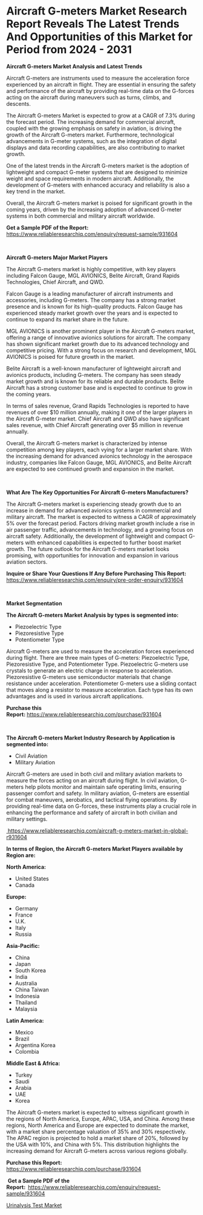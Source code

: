 <p><h1>Aircraft G-meters Market Research Report Reveals The Latest Trends And Opportunities of this Market for Period from 2024 - 2031</h1></p><p><strong>Aircraft G-meters Market Analysis and Latest Trends</strong></p>
<p><p>Aircraft G-meters are instruments used to measure the acceleration force experienced by an aircraft in flight. They are essential in ensuring the safety and performance of the aircraft by providing real-time data on the G-forces acting on the aircraft during maneuvers such as turns, climbs, and descents.</p><p>The Aircraft G-meters Market is expected to grow at a CAGR of 7.3% during the forecast period. The increasing demand for commercial aircraft, coupled with the growing emphasis on safety in aviation, is driving the growth of the Aircraft G-meters market. Furthermore, technological advancements in G-meter systems, such as the integration of digital displays and data recording capabilities, are also contributing to market growth.</p><p>One of the latest trends in the Aircraft G-meters market is the adoption of lightweight and compact G-meter systems that are designed to minimize weight and space requirements in modern aircraft. Additionally, the development of G-meters with enhanced accuracy and reliability is also a key trend in the market.</p><p>Overall, the Aircraft G-meters market is poised for significant growth in the coming years, driven by the increasing adoption of advanced G-meter systems in both commercial and military aircraft worldwide.</p></p>
<p><strong>Get a Sample PDF of the Report:&nbsp;</strong> <a href="https://www.reliableresearchiq.com/enquiry/request-sample/931604">https://www.reliableresearchiq.com/enquiry/request-sample/931604</a></p>
<p>&nbsp;</p>
<p><strong>Aircraft G-meters Major Market Players</strong></p>
<p><p>The Aircraft G-meters market is highly competitive, with key players including Falcon Gauge, MGL AVIONICS, Belite Aircraft, Grand Rapids Technologies, Chief Aircraft, and QWD. </p><p>Falcon Gauge is a leading manufacturer of aircraft instruments and accessories, including G-meters. The company has a strong market presence and is known for its high-quality products. Falcon Gauge has experienced steady market growth over the years and is expected to continue to expand its market share in the future.</p><p>MGL AVIONICS is another prominent player in the Aircraft G-meters market, offering a range of innovative avionics solutions for aircraft. The company has shown significant market growth due to its advanced technology and competitive pricing. With a strong focus on research and development, MGL AVIONICS is poised for future growth in the market.</p><p>Belite Aircraft is a well-known manufacturer of lightweight aircraft and avionics products, including G-meters. The company has seen steady market growth and is known for its reliable and durable products. Belite Aircraft has a strong customer base and is expected to continue to grow in the coming years.</p><p>In terms of sales revenue, Grand Rapids Technologies is reported to have revenues of over $10 million annually, making it one of the larger players in the Aircraft G-meter market. Chief Aircraft and QWD also have significant sales revenue, with Chief Aircraft generating over $5 million in revenue annually.</p><p>Overall, the Aircraft G-meters market is characterized by intense competition among key players, each vying for a larger market share. With the increasing demand for advanced avionics technology in the aerospace industry, companies like Falcon Gauge, MGL AVIONICS, and Belite Aircraft are expected to see continued growth and expansion in the market.</p></p>
<p>&nbsp;</p>
<p><strong>What Are The Key Opportunities For Aircraft G-meters Manufacturers?</strong></p>
<p><p>The Aircraft G-meters market is experiencing steady growth due to an increase in demand for advanced avionics systems in commercial and military aircraft. The market is expected to witness a CAGR of approximately 5% over the forecast period. Factors driving market growth include a rise in air passenger traffic, advancements in technology, and a growing focus on aircraft safety. Additionally, the development of lightweight and compact G-meters with enhanced capabilities is expected to further boost market growth. The future outlook for the Aircraft G-meters market looks promising, with opportunities for innovation and expansion in various aviation sectors.</p></p>
<p><strong>Inquire or Share Your Questions If Any Before Purchasing This Report:</strong> <a href="https://www.reliableresearchiq.com/enquiry/pre-order-enquiry/931604">https://www.reliableresearchiq.com/enquiry/pre-order-enquiry/931604</a></p>
<p>&nbsp;</p>
<p><strong>Market Segmentation</strong></p>
<p><strong>The Aircraft G-meters Market Analysis by types is segmented into:</strong></p>
<p><ul><li>Piezoelectric Type</li><li>Piezoresistive Type</li><li>Potentiometer Type</li></ul></p>
<p><p>Aircraft G-meters are used to measure the acceleration forces experienced during flight. There are three main types of G-meters: Piezoelectric Type, Piezoresistive Type, and Potentiometer Type. Piezoelectric G-meters use crystals to generate an electric charge in response to acceleration. Piezoresistive G-meters use semiconductor materials that change resistance under acceleration. Potentiometer G-meters use a sliding contact that moves along a resistor to measure acceleration. Each type has its own advantages and is used in various aircraft applications.</p></p>
<p><strong>Purchase this Report:&nbsp;</strong><a href="https://www.reliableresearchiq.com/purchase/931604">https://www.reliableresearchiq.com/purchase/931604</a></p>
<p>&nbsp;</p>
<p><strong>The Aircraft G-meters Market Industry Research by Application is segmented into:</strong></p>
<p><ul><li>Civil Aviation</li><li>Military Aviation</li></ul></p>
<p><p>Aircraft G-meters are used in both civil and military aviation markets to measure the forces acting on an aircraft during flight. In civil aviation, G-meters help pilots monitor and maintain safe operating limits, ensuring passenger comfort and safety. In military aviation, G-meters are essential for combat maneuvers, aerobatics, and tactical flying operations. By providing real-time data on G-forces, these instruments play a crucial role in enhancing the performance and safety of aircraft in both civilian and military settings.</p></p>
<p><a href="https://www.reliableresearchiq.com/aircraft-g-meters-market-in-global-r931604">&nbsp;https://www.reliableresearchiq.com/aircraft-g-meters-market-in-global-r931604</a></p>
<p><strong>In terms of Region, the Aircraft G-meters Market Players available by Region are:</strong></p>
<p>
    <p> <strong> North America: </strong>
        <ul>
            <li>United States</li>
            <li>Canada</li>
        </ul>
        </p> 
    <p> <strong> Europe: </strong>
        <ul>
            <li>Germany</li>
            <li>France</li>
            <li>U.K.</li>
            <li>Italy</li>
            <li>Russia</li>
        </ul>
        </p> 
    <p> <strong> Asia-Pacific: </strong>
        <ul>
            <li>China</li>
            <li>Japan</li>
            <li>South Korea</li>
            <li>India</li>
            <li>Australia</li>
            <li>China Taiwan</li>
            <li>Indonesia</li>
            <li>Thailand</li>
            <li>Malaysia</li>
        </ul>
        </p> 
    <p> <strong> Latin America: </strong>
        <ul>
            <li>Mexico</li>
            <li>Brazil</li>
            <li>Argentina Korea</li>
            <li>Colombia</li>
        </ul>
        </p> 
    <p> <strong> Middle East & Africa: </strong>
        <ul>
            <li>Turkey</li>
            <li>Saudi</li>
            <li>Arabia</li>
            <li>UAE</li>
            <li>Korea</li>
        </ul>
    </p>
    </p>
<p><p>The Aircraft G-meters market is expected to witness significant growth in the regions of North America, Europe, APAC, USA, and China. Among these regions, North America and Europe are expected to dominate the market, with a market share percentage valuation of 35% and 30% respectively. The APAC region is projected to hold a market share of 20%, followed by the USA with 10%, and China with 5%. This distribution highlights the increasing demand for Aircraft G-meters across various regions globally.</p></p>
<p><strong>Purchase this Report: </strong><a href="https://www.reliableresearchiq.com/purchase/931604">https://www.reliableresearchiq.com/purchase/931604</a></p>
<p>&nbsp;<strong>Get a Sample PDF of the Report:&nbsp;&nbsp;</strong><a href="https://www.reliableresearchiq.com/enquiry/request-sample/931604">https://www.reliableresearchiq.com/enquiry/request-sample/931604</a></p>
<p><strong></strong></p>
<p><p><a href="https://medium.com/@rachel.baile55467/emerging-urinalysis-test-market-opportunities-market-analysis-for-investors-and-stakeholders-2dfcbc0494e7">Urinalysis Test Market</a></p></p>